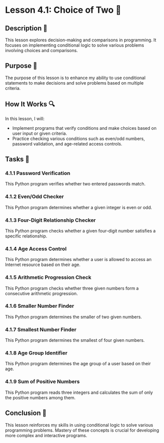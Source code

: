 # Lesson 4.1: Choice of Two 🔄

## Description 📝
This lesson explores decision-making and comparisons in programming.
It focuses on implementing conditional logic to solve various problems involving choices and comparisons.

## Purpose 🎯
The purpose of this lesson is to enhance my ability to use conditional statements to make decisions and solve problems based on multiple criteria.

## How It Works 🔍
In this lesson, I will:
- Implement programs that verify conditions and make choices based on user input or given criteria.
- Practice checking various conditions such as even/odd numbers, password validation, and age-related access controls.

## Tasks 📜

### 4.1.1 Password Verification
This Python program verifies whether two entered passwords match.

### 4.1.2 Even/Odd Checker
This Python program determines whether a given integer is even or odd.

### 4.1.3 Four-Digit Relationship Checker
This Python program checks whether a given four-digit number satisfies a specific relationship.

### 4.1.4 Age Access Control
This Python program determines whether a user is allowed to access an Internet resource based on their age.

### 4.1.5 Arithmetic Progression Check
This Python program checks whether three given numbers form a consecutive arithmetic progression.

### 4.1.6 Smaller Number Finder
This Python program determines the smaller of two given numbers.

### 4.1.7 Smallest Number Finder
This Python program determines the smallest of four given numbers.

### 4.1.8 Age Group Identifier
This Python program determines the age group of a user based on their age.

### 4.1.9 Sum of Positive Numbers
This Python program reads three integers and calculates the sum of only the positive numbers among them.

## Conclusion 🚀
This lesson reinforces my skills in using conditional logic to solve various programming problems.
Mastery of these concepts is crucial for developing more complex and interactive programs.
